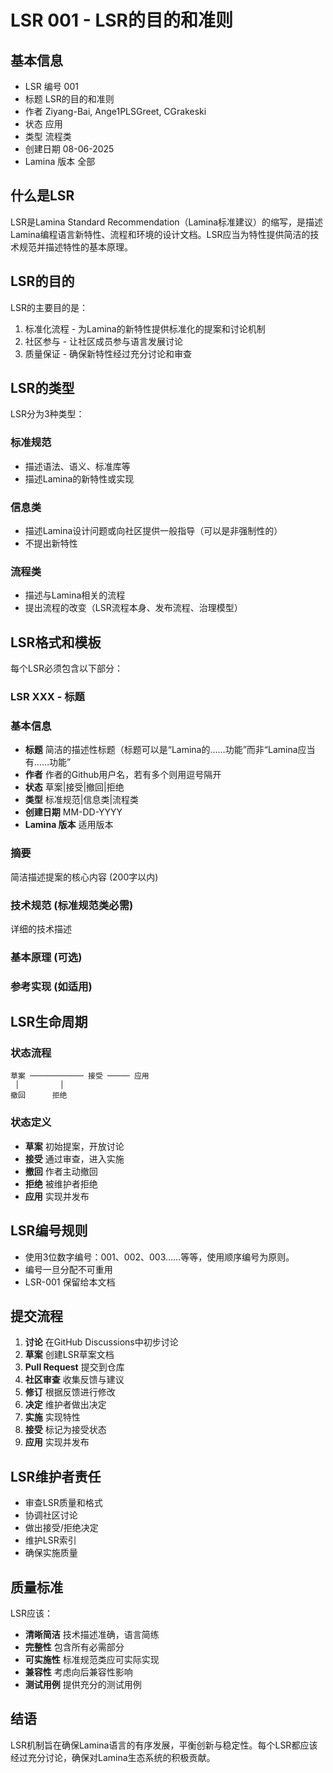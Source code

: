 # LSR 001 - LSR的目的和准则

## 基本信息

- LSR 编号 001
- 标题 LSR的目的和准则
- 作者 Ziyang-Bai, Ange1PLSGreet, CGrakeski
- 状态 应用
- 类型 流程类
- 创建日期 08-06-2025
- Lamina 版本 全部

## 什么是LSR

LSR是Lamina Standard Recommendation（Lamina标准建议）的缩写，是描述Lamina编程语言新特性、流程和环境的设计文档。LSR应当为特性提供简洁的技术规范并描述特性的基本原理。

 ## LSR的目的

LSR的主要目的是：

1. 标准化流程 \- 为Lamina的新特性提供标准化的提案和讨论机制
2. 社区参与 \- 让社区成员参与语言发展讨论
3. 质量保证 \- 确保新特性经过充分讨论和审查

## LSR的类型

LSR分为3种类型：

### 标准规范

- 描述语法、语义、标准库等
- 描述Lamina的新特性或实现

### 信息类

- 描述Lamina设计问题或向社区提供一般指导（可以是非强制性的）
- 不提出新特性

### 流程类

- 描述与Lamina相关的流程
- 提出流程的改变（LSR流程本身、发布流程、治理模型）

 ## LSR格式和模板

每个LSR必须包含以下部分：

### LSR XXX - 标题

### 基本信息

- **标题** 简洁的描述性标题（标题可以是“Lamina的……功能”而非“Lamina应当有……功能”
- **作者** 作者的Github用户名，若有多个则用逗号隔开
- **状态** 草案|接受|撤回|拒绝
- **类型** 标准规范|信息类|流程类
- **创建日期** MM\-DD\-YYYY
- **Lamina 版本** 适用版本

### 摘要

简洁描述提案的核心内容 \(200字以内\)

### 技术规范 \(标准规范类必需\)

详细的技术描述

### 基本原理 \(可选\)

### 参考实现 \(如适用\)

 ## LSR生命周期

### 状态流程

```
草案 ──────────── 接受 ───── 应用
 │         │
撤回      拒绝
```

### 状态定义

- **草案** 初始提案，开放讨论
- **接受** 通过审查，进入实施
- **撤回** 作者主动撤回
- **拒绝** 被维护者拒绝
- **应用** 实现并发布

## LSR编号规则

- 使用3位数字编号：001、002、003……等等，使用顺序编号为原则。
- 编号一旦分配不可重用
- LSR\-001 保留给本文档

 ## 提交流程

1. **讨论** 在GitHub Discussions中初步讨论
2. **草案** 创建LSR草案文档
3. **Pull Request** 提交到仓库
4. **社区审查** 收集反馈与建议
5. **修订** 根据反馈进行修改
6. **决定** 维护者做出决定
7. **实施** 实现特性
8. **接受** 标记为接受状态
9. **应用** 实现并发布

## LSR维护者责任

- 审查LSR质量和格式
- 协调社区讨论
- 做出接受/拒绝决定
- 维护LSR索引
- 确保实施质量

## 质量标准

LSR应该：

- **清晰简洁** 技术描述准确，语言简练
- **完整性** 包含所有必需部分
- **可实施性** 标准规范类应可实际实现
- **兼容性** 考虑向后兼容性影响
- **测试用例** 提供充分的测试用例

## 结语

LSR机制旨在确保Lamina语言的有序发展，平衡创新与稳定性。每个LSR都应该经过充分讨论，确保对Lamina生态系统的积极贡献。



